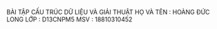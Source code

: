 BÀI TẬP CẤU TRÚC DỮ LIỆU VÀ GIẢI THUẬT 
HỌ VÀ TÊN : HOÀNG ĐỨC LONG
LỚP       : D13CNPM5
MSV       : 18810310452
